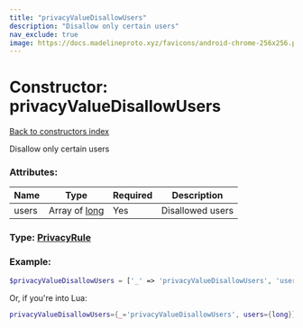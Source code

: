 ```yaml
---
title: "privacyValueDisallowUsers"
description: "Disallow only certain users"
nav_exclude: true
image: https://docs.madelineproto.xyz/favicons/android-chrome-256x256.png
---
```

# Constructor: privacyValueDisallowUsers  
[Back to constructors index](index.md)



Disallow only certain users

### Attributes:

| Name     |    Type       | Required | Description |
|----------|---------------|----------|-------------|
|users|Array of [long](../types/long.md) | Yes|Disallowed users|



### Type: [PrivacyRule](../types/PrivacyRule.md)


### Example:

```php
$privacyValueDisallowUsers = ['_' => 'privacyValueDisallowUsers', 'users' => [long, long]];
```  


Or, if you're into Lua:

```lua
privacyValueDisallowUsers={_='privacyValueDisallowUsers', users={long}}

```


